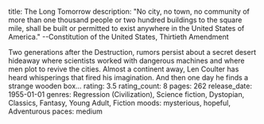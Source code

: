 title: The Long Tomorrow
description: "No city, no town, no community of more than one thousand people or two hundred buildings to the square mile, shall be built or permitted to exist anywhere in the United States of America." --Constitution of the United States, Thirtieth Amendment

Two generations after the Destruction, rumors persist about a secret desert hideaway where scientists worked with dangerous machines and where men plot to revive the cities. Almost a continent away, Len Coulter has heard whisperings that fired his imagination. And then one day he finds a strange wooden box...
rating: 3.5
rating_count: 8
pages: 262
release_date: 1955-01-01
genres: Regression (Civilization), Science fiction, Dystopian, Classics, Fantasy, Young Adult, Fiction
moods: mysterious, hopeful, Adventurous
paces: medium